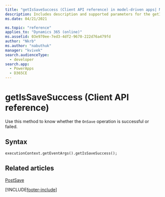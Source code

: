 ```yaml
---
title: "getIsSaveSuccess (Client API reference) in model-driven apps| MicrosoftDocs"
description: Includes description and supported parameters for the getIsSaveSuccess method.
ms.date: 04/21/2021

ms.topic: "reference"
applies_to: "Dynamics 365 (online)"
ms.assetid: 03e970ee-7ed3-4df2-9670-222d76a479fd
author: "Nkrb"
ms.author: "nabuthuk"
manager: "kvivek"
search.audienceType: 
  - developer
search.app: 
  - PowerApps
  - D365CE
---
```

# getIsSaveSuccess (Client API reference)

Use this method to know whether the `OnSave` operation is successful or failed.

## Syntax

`executionContext.getEventArgs().getIsSaveSuccess();`

## Related articles

[PostSave](../events/postsave.md)

[!INCLUDE[footer-include](../../../../../includes/footer-banner.md)]